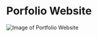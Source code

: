 # Porfolio Website

![Image of Portfolio Website](https://github.com/alderie/Portfolio/new/master/Portfolio%20Website/Portfolio_Website_Preview.png)
